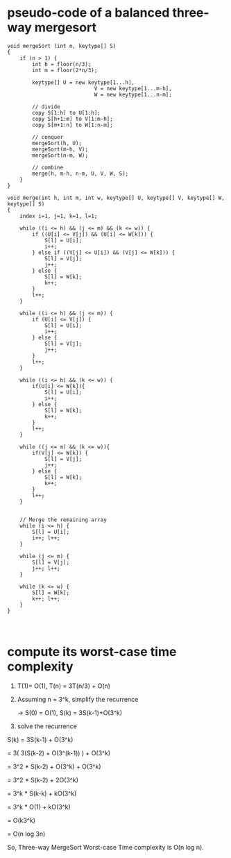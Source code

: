 # pseudo-code of a balanced three-way mergesort

```
void mergeSort (int n, keytype[] S)
{
	if (n > 1) {
		int h = floor(n/3);
		int m = floor(2*n/3);

		keytype[] U = new keytype[1...h],
							V = new keytype[1...m-h],
							W = new keytype[1...n-m];

		// divide
		copy S[1:h] to U[1:h];
		copy S[h+1:m] to V[1:m-h];
		copy S[m+1:n] to W[1:n-m];

		// conquer
		mergeSort(h, U);
		mergeSort(m-h, V);
		mergeSort(n-m, W);

		// combine
		merge(h, m-h, n-m, U, V, W, S);
	}
}

void merge(int h, int m, int w, keytype[] U, keytype[] V, keytype[] W, keytype[] S)
{
	index i=1, j=1, k=1, l=1;

	while ((i <= h) && (j <= m) && (k <= w)) {
		if ((U[i] <= V[j]) && (U[i] <= W[k])) {
			S[l] = U[i];
			i++;
		} else if ((V[j] <= U[i]) && (V[j] <= W[k])) {
			S[l] = V[j];
			j++;
		} else {
			S[l] = W[k];
			k++;
		}
		l++;
	}

	while ((i <= h) && (j <= m)) {
		if (U[i] <= V[j]) {
			S[l] = U[i];
			i++;
		} else {
			S[l] = V[j];
			j++;
		}
		l++;
	}

	while ((i <= h) && (k <= w)) {
		if(U[i] <= W[k]){
			S[l] = U[i];
			i++;
		} else {
			S[l] = W[k];
			k++;
		}
		l++;
	}

	while ((j <= m) && (k <= w)){
		if(V[j] <= W[k]) {
			S[l] = V[j];
			j++;
		} else {
			S[l] = W[k];
			k++;
		}
		l++;
	}


	// Merge the remaining array
	while (i <= h) {
		S[l] = U[i];
		i++; l++;
	}

	while (j <= m) {
		S[l] = V[j];
		j++; l++;
	}

	while (k <= w) {
		S[l] = W[k];
		k++; l++;
	}
}
```

<br />

# compute its worst-case time complexity

1. T(1)= O(1), T(n) = 3T(n/3) + O(n)
2. Assuming n = 3^k, simplify the recurrence

   → S(0) = O(1), S(k) = 3S(k-1)+O(3^k)

3. solve the recurrence

S(k) = 3S(k-1) + O(3^k)

= 3( 3(S(k-2) + O(3^(k-1)) ) + O(3^k)

= 3^2 \* S(k-2) + O(3^k) + O(3^k)

= 3^2 \* S(k-2) + 2O(3^k)

= 3^k \* S(k-k) + kO(3^k)

= 3^k \* O(1) + kO(3^k)

= O(k3^k)

= O(n log 3n)

So, Three-way MergeSort Worst-case Time complexity is O(n log n).
